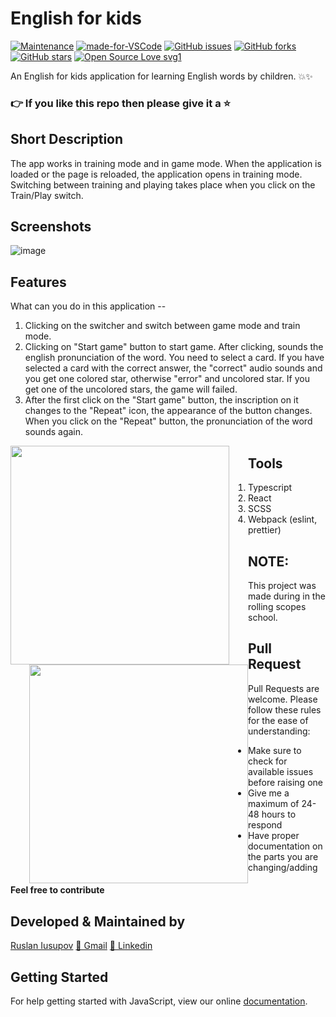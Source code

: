 # English for kids

[![Maintenance](https://img.shields.io/badge/Maintained%3F-yes-green.svg)](https://GitHub.com/Naereen/StrapDown.js/graphs/commit-activity) [![made-for-VSCode](https://img.shields.io/badge/Made%20for-VSCode-1f425f.svg)](https://code.visualstudio.com/) [![GitHub issues](https://img.shields.io/github/issues/frostwOw13/English-for-kids.svg?style=plastic)](https://github.com/frostwOw13/English-for-kids/issues)
[![GitHub forks](https://img.shields.io/github/forks/frostwOw13/English-for-kids.svg?style=social)](https://github.com/frostwOw13/English-for-kids/network) [![GitHub stars](https://img.shields.io/github/stars/frostwOw13/English-for-kids.svg?style=popout)](https://github.com/frostwOw13/English-for-kids/stargazers) [![Open Source Love svg1](https://badges.frapsoft.com/os/v1/open-source.svg?v=103)](https://github.com/ellerbrock/open-source-badges/)

An English for kids application for learning English words by children. 💥✨
### 👉 If you like this repo then please give it a ⭐️

## Short Description
The app works in training mode and in game mode. When the application is loaded or the page is reloaded, the application opens in training mode. Switching between training and playing takes place when you click on the Train/Play switch.

## Screenshots
![image](https://user-images.githubusercontent.com/73555381/127217235-5a66cfef-f324-4822-8e2e-1dc7ebb33363.png)
     
## Features
What can you do in this application --
1. Clicking on the switcher and switch between game mode and train mode.
2. Clicking on "Start game" button to start game. After clicking, sounds the english pronunciation of the word. You need to select a card. If you have selected a card with the correct answer, the "correct" audio sounds and you get one colored star, otherwise "error" and uncolored star. If you get one of the uncolored stars, the game will failed.
3. After the first click on the "Start game" button, the inscription on it changes to the "Repeat" icon, the appearance of the button changes. When you click on the "Repeat" button, the pronunciation of the word sounds again.

<img src='https://media.giphy.com/media/IaVqOguybNVe3pg26U/giphy.gif' style="float: left; margin-right: 30px;" width="350"> <img src='https://media.giphy.com/media/ttUUdOsuC0Bnw2U70w/giphy.gif' style="float: left; margin-left: 30px;" width="350">

## Tools
1. Typescript
2. React
3. SCSS
4. Webpack (eslint, prettier)

## NOTE:
This project was made during in the rolling scopes school.
     
## Pull Request

Pull Requests are welcome. Please follow these rules for the ease of understanding:
* Make sure to check for available issues before raising one
* Give me a maximum of 24-48 hours to respond
* Have proper documentation on the parts you are changing/adding

#### Feel free to contribute

## Developed & Maintained by
[Ruslan Iusupov](https://github.com/frostwOw13) 
[📩 Gmail](mailto:frostwOw13@yandex.ru)
[💼 Linkedin](https://www.linkedin.com/in/yusupovr)

## Getting Started
For help getting started with JavaScript, view our online [documentation](https://developer.mozilla.org/en-US/docs/Web/JavaScript).
